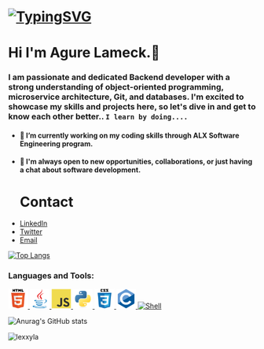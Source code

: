 # [![TypingSVG](https://readme-typing-svg.demolab.com?lines=Hi!+You+Are+Welcome+To+My+Github+Profile;My+Name+Is+Agure;I+Am+Passionate+About+Coding;I+help+solve+problems+by+implementing+Software+Solution)](https://git.io/typing-svg)
# Hi I'm Agure Lameck.👋

###  I am passionate and dedicated Backend developer with a strong understanding of object-oriented programming, microservice architecture, Git, and databases. I'm excited to showcase my skills and projects here, so let's dive in and get to know each other better.. `I learn by doing....`

- #### 🔭 I’m currently working on my coding skills through ALX Software Engineering program.
- #### 👯 I'm always open to new opportunities, collaborations, or just having a chat about software development.

  # Contact 
* [LinkedIn](https://www.linkedin.com/in/agure-lameck-915366233/)
* [Twitter](https://twitter.com/K_agure)
* [Email](mailto:lameckagure@gmail.com)

[![Top Langs](https://github-readme-stats.vercel.app/api/top-langs/?username=Agure-la&layout=compact)](https://github.com/Agure-la/github-readme-stats)  

<h3 align="left">Languages and Tools:</h3>

<p align="left">
  <a href="https://www.w3.org/html/" target="_blank" rel="noreferrer">
    <img src="https://raw.githubusercontent.com/devicons/devicon/master/icons/html5/html5-original-wordmark.svg" alt="HTML5" width="40" height="40" />
  </a>
  <a href="https://www.java.com/" target="_blank" rel="noreferrer">
    <img src="https://raw.githubusercontent.com/devicons/devicon/master/icons/java/java-original.svg" alt="Java" width="40" height="40" />
  </a>
  <a href="https://www.javascript.com/" target="_blank" rel="noreferrer">
    <img src="https://raw.githubusercontent.com/devicons/devicon/master/icons/javascript/javascript-original.svg" alt="JavaScript" width="40" height="40" />
  </a>
  <a href="https://www.python.org" target="_blank" rel="noreferrer">
    <img src="https://raw.githubusercontent.com/devicons/devicon/master/icons/python/python-original.svg" alt="Python" width="40" height="40" />
  </a>
  <a href="https://www.w3schools.com/css/" target="_blank" rel="noreferrer">
    <img src="https://raw.githubusercontent.com/devicons/devicon/master/icons/css3/css3-original-wordmark.svg" alt="CSS3" width="40" height="40" />
  </a>
  <a href="https://www.cprogramming.com/" target="_blank" rel="noreferrer">
    <img src="https://raw.githubusercontent.com/devicons/devicon/master/icons/c/c-original.svg" alt="C" width="40" height="40" />
  </a>
  <a href="https://www.gnu.org/software/bash/" target="_blank" rel="noreferrer">
    <img src="https://www.vectorlogo.zone/logos/gnu_bash/gnu_bash-icon.svg" alt="Shell" width="40" height="40" />
  </a>
</p>
  

![Anurag's GitHub stats](https://github-readme-stats.vercel.app/api?username=Agure-la&show_icons=true&theme=radical)

<p><img align="center" src="https://github-readme-streak-stats.herokuapp.com/?user=Agure-la&" alt="lexxyla" /></p>
<!--
**Agure-la/Agure-la** is a ✨ _special_ ✨ repository because its `README.md` (this file) appears on your GitHub profile.

Here are some ideas to get you started:

- 🔭 I’m currently working on ...
- 🌱 I’m currently learning ...
- 👯 I’m looking to collaborate on ...
- 🤔 I’m looking for help with ...
- 💬 Ask me about ...
- 📫 How to reach me: ...
- 😄 Pronouns: ...
- ⚡ Fun fact: ...
-->
